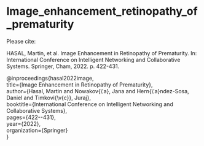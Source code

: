 # Image_enhancement_retinopathy_of_prematurity

Please cite:

HASAL, Martin, et al. Image Enhancement in Retinopathy of Prematurity. In: International Conference on Intelligent Networking and Collaborative Systems. Springer, Cham, 2022. p. 422-431.

<div>@inproceedings{hasal2022image,</div>
  <div>title={Image Enhancement in Retinopathy of Prematurity},</div>
  <div>author={Hasal, Martin and Nowakov{\'a}, Jana and Hern{\'a}ndez-Sosa, Daniel and Timkovi{\v{c}}, Juraj},</div>
  <div>booktitle={International Conference on Intelligent Networking and Collaborative Systems},</div>
  <div>pages={422--431},</div>
  <div>year={2022},</div>  
  <div>organization={Springer}</div>
<div>}</div>
